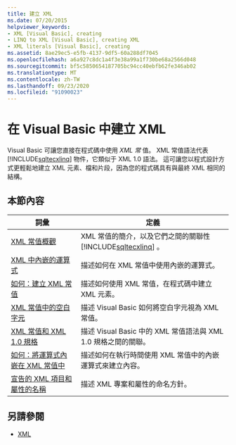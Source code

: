 ```yaml
---
title: 建立 XML
ms.date: 07/20/2015
helpviewer_keywords:
- XML [Visual Basic], creating
- LINQ to XML [Visual Basic], creating XML
- XML literals [Visual Basic], creating
ms.assetid: 8ae29ec5-e5fb-4137-9df5-60a288df7045
ms.openlocfilehash: a6a927c8dc1a4f3e38a99a1f730be68a2566d048
ms.sourcegitcommit: bf5c5850654187705bc94cc40ebfb62fe346ab02
ms.translationtype: MT
ms.contentlocale: zh-TW
ms.lasthandoff: 09/23/2020
ms.locfileid: "91090023"
---
```

# <a name="creating-xml-in-visual-basic"></a>在 Visual Basic 中建立 XML

Visual Basic 可讓您直接在程式碼中使用 *XML 常* 值。 XML 常值語法代表 [!INCLUDE[sqltecxlinq](~/includes/sqltecxlinq-md.md)] 物件，它類似于 XML 1.0 語法。 這可讓您以程式設計方式更輕鬆地建立 XML 元素、檔和片段，因為您的程式碼具有與最終 XML 相同的結構。  
  
## <a name="in-this-section"></a>本節內容  
  
|詞彙|定義|  
|---|---|  
|[XML 常值概觀](xml-literals-overview.md)|XML 常值的簡介，以及它們之間的關聯性 [!INCLUDE[sqltecxlinq](~/includes/sqltecxlinq-md.md)] 。|  
|[XML 中內嵌的運算式](embedded-expressions-in-xml.md)|描述如何在 XML 常值中使用內嵌的運算式。|  
|[如何：建立 XML 常值](how-to-create-xml-literals.md)|描述如何使用 XML 常值，在程式碼中建立 XML 元素。|  
|[XML 常值中的空白字元](white-space-in-xml-literals.md)|描述 Visual Basic 如何將空白字元視為 XML 常值。|  
|[XML 常值和 XML 1.0 規格](xml-literals-and-the-xml-1-0-specification.md)|描述 Visual Basic 中的 XML 常值語法與 XML 1.0 規格之間的關聯。|  
|[如何：將運算式內嵌在 XML 常值中](how-to-embed-expressions-in-xml-literals.md)|描述如何在執行時間使用 XML 常值中的內嵌運算式來建立內容。|  
|[宣告的 XML 項目和屬性的名稱](names-of-declared-xml-elements-and-attributes.md)|描述 XML 專案和屬性的命名方針。|  
  
## <a name="see-also"></a>另請參閱

- [XML](index.md)
